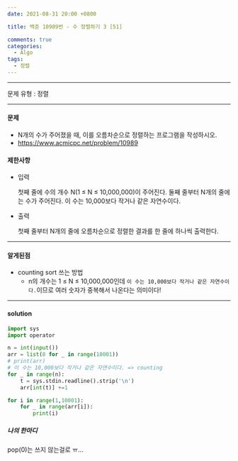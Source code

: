 ```yaml
---
date: 2021-08-31 20:00 +0800

title: 백준 10989번 - 수 정렬하기 3 [51]

comments: true
categories:
  - Algo
tags:
  - 정렬
---
```


---

문제 유형 : 정렬

---

#### 문제

- N개의 수가 주어졌을 때, 이를 오름차순으로 정렬하는 프로그램을 작성하시오.
- https://www.acmicpc.net/problem/10989

#### 제한사항

- 입력

  첫째 줄에 수의 개수 N(1 ≤ N ≤ 10,000,000)이 주어진다. 둘째 줄부터 N개의 줄에는 수가 주어진다. 이 수는 10,000보다 작거나 같은 자연수이다.

- 출력

  첫째 줄부터 N개의 줄에 오름차순으로 정렬한 결과를 한 줄에 하나씩 출력한다.

---

#### 알게된점

- counting sort 쓰는 방법
  - n의 개수는 1 ≤ N ≤ 10,000,000인데 `이 수는 10,000보다 작거나 같은 자연수이다.`이므로 여러 숫자가 중복해서 나온다는 의미이다!

---

#### solution

```python
import sys
import operator

n = int(input())
arr = list(0 for _ in range(10001))
# print(arr)
# 이 수는 10,000보다 작거나 같은 자연수이다. => counting
for _ in range(n):
    t = sys.stdin.readline().strip('\n')
    arr[int(t)] +=1

for i in range(1,10001):
    for _ in range(arr[i]):
        print(i)
```

##### 나의 한마디

pop(0)는 쓰지 않는걸로 ㅠ...
